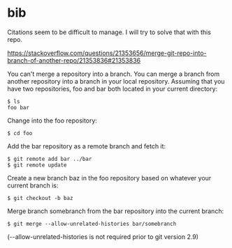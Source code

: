 # bib
Citations seem to be difficult to manage. I will try to solve that with this repo.


https://stackoverflow.com/questions/21353656/merge-git-repo-into-branch-of-another-repo/21353836#21353836

You can't merge a repository into a branch. You can merge a branch from another repository into a branch in your local repository. Assuming that you have two repositories, foo and bar both located in your current directory:


```
$ ls
foo bar
```


Change into the foo repository:
```
$ cd foo
```


Add the bar repository as a remote branch and fetch it:


```
$ git remote add bar ../bar
$ git remote update
```

Create a new branch baz in the foo repository based on whatever your current branch is:


```
$ git checkout -b baz
```


Merge branch somebranch from the bar repository into the current branch:


```
$ git merge --allow-unrelated-histories bar/somebranch
```


(--allow-unrelated-histories is not required prior to git version 2.9)